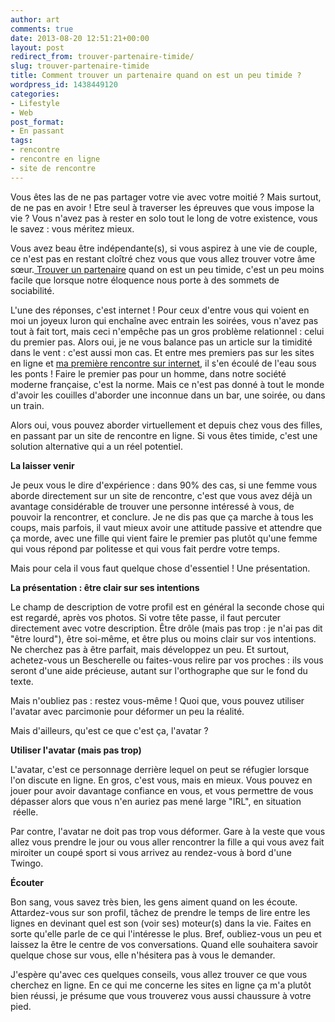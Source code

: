 ```yaml
---
author: art
comments: true
date: 2013-08-20 12:51:21+00:00
layout: post
redirect_from: trouver-partenaire-timide/
slug: trouver-partenaire-timide
title: Comment trouver un partenaire quand on est un peu timide ?
wordpress_id: 1438449120
categories:
- Lifestyle
- Web
post_format:
- En passant
tags:
- rencontre
- rencontre en ligne
- site de rencontre
---
```


Vous êtes las de ne pas partager votre vie avec votre moitié ? Mais surtout, de ne pas en avoir ! Etre seul à traverser les épreuves que vous impose la vie ? Vous n'avez pas à rester en solo tout le long de votre existence, vous le savez : vous méritez mieux.<!-- more -->



Vous avez beau être indépendante(s), si vous aspirez à une vie de couple, ce n'est pas en restant cloîtré chez vous que vous allez trouver votre âme sœur.[ Trouver un partenaire](http://www.parship.fr/sujet/homme-cherche-femme.htm) quand on est un peu timide, c'est un peu moins facile que lorsque notre éloquence nous porte à des sommets de sociabilité.




L'une des réponses, c'est internet ! Pour ceux d'entre vous qui voient en moi un joyeux luron qui enchaîne avec entrain les soirées, vous n'avez pas tout à fait tort, mais ceci n'empêche pas un gros problème relationnel : celui du premier pas. Alors oui, je ne vous balance pas un article sur la timidité dans le vent : c'est aussi mon cas. Et entre mes premiers pas sur les sites en ligne et [ma première rencontre sur internet](https://irz.fr/site-de-rencontre), il s'en écoulé de l'eau sous les ponts ! Faire le premier pas pour un homme, dans notre société moderne française, c'est la norme. Mais ce n'est pas donné à tout le monde d'avoir les couilles d'aborder une inconnue dans un bar, une soirée, ou dans un train.




Alors oui, vous pouvez aborder virtuellement et depuis chez vous des filles, en passant par un site de rencontre en ligne. Si vous êtes timide, c'est une solution alternative qui a un réel potentiel.




**La laisser venir**




Je peux vous le dire d'expérience : dans 90% des cas, si une femme vous aborde directement sur un site de rencontre, c'est que vous avez déjà un avantage considérable de trouver une personne intéressé à vous, de pouvoir la rencontrer, et conclure. Je ne dis pas que ça marche à tous les coups, mais parfois, il vaut mieux avoir une attitude passive et attendre que ça morde, avec une fille qui vient faire le premier pas plutôt qu'une femme qui vous répond par politesse et qui vous fait perdre votre temps.




Mais pour cela il vous faut quelque chose d'essentiel ! Une présentation.




**La présentation : être clair sur ses intentions**




Le champ de description de votre profil est en général la seconde chose qui est regardé, après vos photos. Si votre tête passe, il faut percuter directement avec votre description. Être drôle (mais pas trop : je n'ai pas dit "être lourd"), être soi-même, et être plus ou moins clair sur vos intentions. Ne cherchez pas à être parfait, mais développez un peu. Et surtout, achetez-vous un Bescherelle ou faites-vous relire par vos proches : ils vous seront d'une aide précieuse, autant sur l'orthographe que sur le fond du texte.




Mais n'oubliez pas : restez vous-même ! Quoi que, vous pouvez utiliser l'avatar avec parcimonie pour déformer un peu la réalité.




Mais d'ailleurs, qu'est ce que c'est ça, l'avatar ?




**Utiliser l'avatar (mais pas trop)**




L'avatar, c'est ce personnage derrière lequel on peut se réfugier lorsque l'on discute en ligne. En gros, c'est vous, mais en mieux. Vous pouvez en jouer pour avoir davantage confiance en vous, et vous permettre de vous dépasser alors que vous n'en auriez pas mené large "IRL", en situation  réelle.




Par contre, l'avatar ne doit pas trop vous déformer. Gare à la veste que vous allez vous prendre le jour ou vous aller rencontrer la fille a qui vous avez fait miroiter un coupé sport si vous arrivez au rendez-vous à bord d'une Twingo.




**Écouter**




Bon sang, vous savez très bien, les gens aiment quand on les écoute. Attardez-vous sur son profil, tâchez de prendre le temps de lire entre les lignes en devinant quel est son (voir ses) moteur(s) dans la vie. Faites en sorte qu'elle parle de ce qui l'intéresse le plus. Bref, oubliez-vous un peu et laissez la être le centre de vos conversations. Quand elle souhaitera savoir quelque chose sur vous, elle n'hésitera pas à vous le demander.




J'espère qu'avec ces quelques conseils, vous allez trouver ce que vous cherchez en ligne. En ce qui me concerne les sites en ligne ça m'a plutôt bien réussi, je présume que vous trouverez vous aussi chaussure à votre pied.



